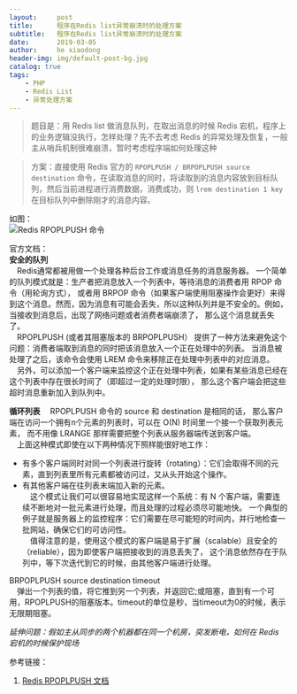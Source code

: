```yaml
---
layout:     post
title:      程序在Redis list异常崩溃时的处理方案
subtitle:   程序在Redis list异常崩溃时的处理方案
date:       2019-03-05
author:     he xiaodong
header-img: img/default-post-bg.jpg
catalog: true
tags:
    - PHP
    - Redis List
    - 异常处理方案
---
```


> 题目是：用 Redis list 做消息队列，在取出消息的时候 Redis 宕机，程序上的业务逻辑没执行，怎样处理？先不去考虑 Redis 的异常处理及恢复，一般主从哨兵机制很难崩溃，暂时考虑程序端如何处理这种

> 方案：直接使用 Redis 官方的 `RPOPLPUSH / BRPOPLPUSH source destination` 命令，在读取消息的同时，将读取到的消息内容放到目标队列，然后当前进程进行消费数据，消费成功，则 `lrem destination 1 key` 在目标队列中删除刚才的消息内容。

如图：<br />
![Redis RPOPLPUSH 命令](https://alpha2016.github.io/img/2019-03-05-redis-list-rpoplpush-demo.jpg "Redis RPOPLPUSH 命令")

官方文档：<br />
**安全的队列** <br />
&ensp;&ensp;Redis通常都被用做一个处理各种后台工作或消息任务的消息服务器。 一个简单的队列模式就是：生产者把消息放入一个列表中，等待消息的消费者用 RPOP 命令（用轮询方式）， 或者用 BRPOP 命令（如果客户端使用阻塞操作会更好）来得到这个消息。然而，因为消息有可能会丢失，所以这种队列并是不安全的。例如，当接收到消息后，出现了网络问题或者消费者端崩溃了， 那么这个消息就丢失了。<br />
&ensp;&ensp;RPOPLPUSH (或者其阻塞版本的 BRPOPLPUSH） 提供了一种方法来避免这个问题：消费者端取到消息的同时把该消息放入一个正在处理中的列表。 当消息被处理了之后，该命令会使用 LREM 命令来移除正在处理中列表中的对应消息。<br />
&ensp;&ensp;另外，可以添加一个客户端来监控这个正在处理中列表，如果有某些消息已经在这个列表中存在很长时间了（即超过一定的处理时限）， 那么这个客户端会把这些超时消息重新加入到队列中。<br />

**循环列表**
&ensp;&ensp;RPOPLPUSH 命令的 source 和 destination 是相同的话， 那么客户端在访问一个拥有n个元素的列表时，可以在 O(N) 时间里一个接一个获取列表元素， 而不用像 LRANGE 那样需要把整个列表从服务器端传送到客户端。<br />
&ensp;&ensp;上面这种模式即使在以下两种情况下照样能很好地工作： 
* 有多个客户端同时对同一个列表进行旋转（rotating）：它们会取得不同的元素，直到列表里所有元素都被访问过，又从头开始这个操作。 
* 有其他客户端在往列表末端加入新的元素。<br />
&ensp;&ensp;这个模式让我们可以很容易地实现这样一个系统：有 N 个客户端，需要连续不断地对一批元素进行处理，而且处理的过程必须尽可能地快。 一个典型的例子就是服务器上的监控程序：它们需要在尽可能短的时间内，并行地检查一批网站，确保它们的可访问性。<br />
&ensp;&ensp;值得注意的是，使用这个模式的客户端是易于扩展（scalable）且安全的（reliable），因为即使客户端把接收到的消息丢失了， 这个消息依然存在于队列中，等下次迭代到它的时候，由其他客户端进行处理。<br />

BRPOPLPUSH source destination timeout<br />
&ensp;&ensp;弹出一个列表的值，将它推到另一个列表，并返回它;或阻塞，直到有一个可用，RPOPLPUSH的阻塞版本。timeout的单位是秒，当timeout为0的时候，表示无限期阻塞。<br />


*延伸问题：假如主从同步的两个机器都在同一个机房，突发断电，如何在 Redis 宕机的时候保护现场*

参考链接：
1. [Redis RPOPLPUSH 文档](http://www.redis.cn/commands/rpoplpush.html "Redis RPOPLPUSH 文档")
